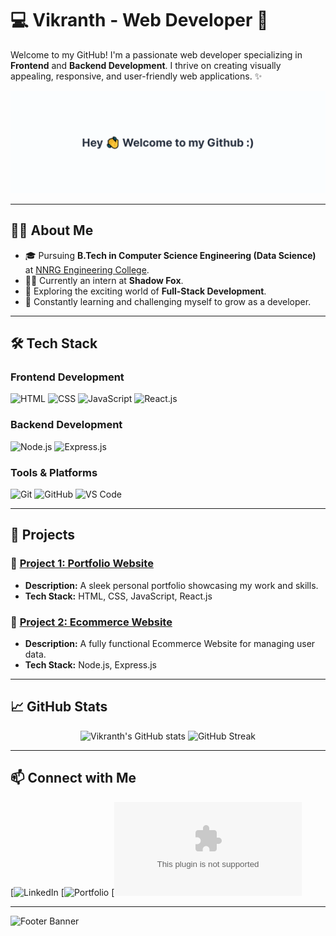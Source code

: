 # 💻 Vikranth - Web Developer 🚀

Welcome to my GitHub! I'm a passionate web developer specializing in **Frontend** and **Backend Development**. I thrive on creating visually appealing, responsive, and user-friendly web applications. ✨

![Profile Banner](https://raw.githubusercontent.com/johanneslo1/johanneslo1/master/welcome_banner.png) <!-- Replace with your custom banner -->

---

## 👨‍💻 About Me

- 🎓 Pursuing **B.Tech in Computer Science Engineering (Data Science)** at [NNRG Engineering College](https://nnrg.edu.in).
- 🧑‍💻 Currently an intern at **Shadow Fox**.
- 🚀 Exploring the exciting world of **Full-Stack Development**.
- 🌱 Constantly learning and challenging myself to grow as a developer.

---

## 🛠️ Tech Stack

### Frontend Development
![HTML](https://img.shields.io/badge/-HTML-E34F26?logo=html5&logoColor=white&style=for-the-badge)
![CSS](https://img.shields.io/badge/-CSS-1572B6?logo=css3&logoColor=white&style=for-the-badge)
![JavaScript](https://img.shields.io/badge/-JavaScript-F7DF1E?logo=javascript&logoColor=black&style=for-the-badge)
![React.js](https://img.shields.io/badge/-React.js-61DAFB?logo=react&logoColor=black&style=for-the-badge)

### Backend Development
![Node.js](https://img.shields.io/badge/-Node.js-339933?logo=node.js&logoColor=white&style=for-the-badge)
![Express.js](https://img.shields.io/badge/-Express.js-000000?logo=express&logoColor=white&style=for-the-badge)

### Tools & Platforms
![Git](https://img.shields.io/badge/-Git-F05032?logo=git&logoColor=white&style=for-the-badge)
![GitHub](https://img.shields.io/badge/-GitHub-181717?logo=github&logoColor=white&style=for-the-badge)
![VS Code](https://img.shields.io/badge/-VS%20Code-007ACC?logo=visual-studio-code&logoColor=white&style=for-the-badge)


---

## 🚀 Projects

### 🌟 [Project 1: Portfolio Website](#)
- **Description:** A sleek personal portfolio showcasing my work and skills.
- **Tech Stack:** HTML, CSS, JavaScript, React.js

### 🌟 [Project 2: Ecommerce Website](#)
- **Description:** A fully functional Ecommerce Website for managing user data.
- **Tech Stack:** Node.js, Express.js

---

## 📈 GitHub Stats
<p align="center">
  <img src="https://github-readme-stats.vercel.app/api?username=Vikranth&show_icons=true&theme=radical" alt="Vikranth's GitHub stats" width="48%" />
  <img src="https://github-readme-streak-stats.herokuapp.com/?user=Vikranth&theme=radical" alt="GitHub Streak" width="48%" />
</p>

---

## 📫 Connect with Me

[![LinkedIn](https://www.linkedin.com/in/buttivikranth?utm_source=share&utm_campaign=share_via&utm_content=profile&utm_medium=android_app )
[![Portfolio](https://nimble-pixie-1aa82f.netlify.app/)
[![Email](buttivikranth64@gmail.com)

---

![Footer Banner](https://happycoding.io/tutorials/processing/images/input-13.png) <!-- Replace with a footer image -->

